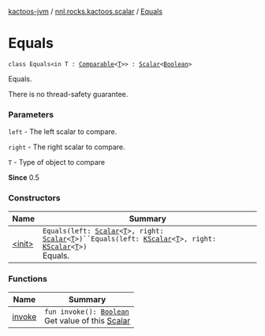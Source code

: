 [kactoos-jvm](../../index.md) / [nnl.rocks.kactoos.scalar](../index.md) / [Equals](./index.md)

# Equals

`class Equals<in T : `[`Comparable`](https://kotlinlang.org/api/latest/jvm/stdlib/kotlin/-comparable/index.html)`<`[`T`](index.md#T)`>> : `[`Scalar`](../../nnl.rocks.kactoos/-scalar/index.md)`<`[`Boolean`](https://kotlinlang.org/api/latest/jvm/stdlib/kotlin/-boolean/index.html)`>`

Equals.

There is no thread-safety guarantee.

### Parameters

`left` - The left scalar to compare.

`right` - The right scalar to compare.

`T` - Type of object to compare

**Since**
0.5

### Constructors

| Name | Summary |
|---|---|
| [&lt;init&gt;](-init-.md) | `Equals(left: `[`Scalar`](../../nnl.rocks.kactoos/-scalar/index.md)`<`[`T`](index.md#T)`>, right: `[`Scalar`](../../nnl.rocks.kactoos/-scalar/index.md)`<`[`T`](index.md#T)`>)``Equals(left: `[`KScalar`](../../nnl.rocks.kactoos/-k-scalar.md)`<`[`T`](index.md#T)`>, right: `[`KScalar`](../../nnl.rocks.kactoos/-k-scalar.md)`<`[`T`](index.md#T)`>)`<br>Equals. |

### Functions

| Name | Summary |
|---|---|
| [invoke](invoke.md) | `fun invoke(): `[`Boolean`](https://kotlinlang.org/api/latest/jvm/stdlib/kotlin/-boolean/index.html)<br>Get value of this [Scalar](../../nnl.rocks.kactoos/-scalar/index.md) |
